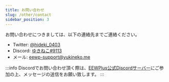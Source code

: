 ```yaml
---
title: お問い合わせ
slug: /other/contact
sidebar_position: 3
---
```


お問い合わせにつきましては、以下の連絡先までご連絡ください。

- Twitter: [@hideki_0403](https://twitter.com/messages/compose?recipient_id=2721372080&text=%E4%BB%B6%E5%90%8D%3A+EEWPlusBot%E3%81%AB%E3%81%A4%E3%81%84%E3%81%A6%E3%81%AE%E5%95%8F%E3%81%84%E5%90%88%E3%82%8F%E3%81%9B%0D%0A%E3%81%8A%E5%95%8F%E3%81%84%E5%90%88%E3%82%8F%E3%81%9B%E5%86%85%E5%AE%B9%3A)
- Discord: [ゆきねこ#9113](https://discord.com/users/242183143564640258)
- メール: [eewp-support@yukineko.me](mailto:eewp-support@yukineko.me?subject=EEWPlusBot%E3%81%AB%E3%81%A4%E3%81%84%E3%81%A6%E3%81%AE%E5%95%8F%E3%81%84%E5%90%88%E3%82%8F%E3%81%9B&amp;body=%E3%81%8A%E5%95%8F%E3%81%84%E5%90%88%E3%82%8F%E3%81%9B%E5%86%85%E5%AE%B9%3A)  

:::info
Discordでお問い合わせ頂く際は、[EEWPlus公式Discordサーバー](https://discord.gg/aqEnrkFfsn)にご参加の上、メッセージの送信をお願い致します。
:::